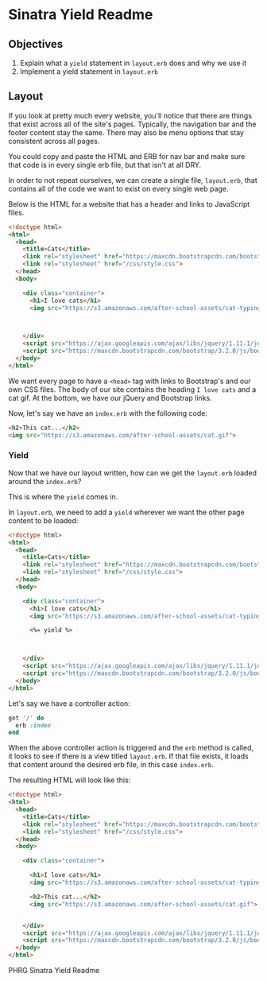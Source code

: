 # Sinatra Yield Readme

## Objectives

1. Explain what a `yield` statement in `layout.erb` does and why we use it
2. Implement a yield statement in `layout.erb`

## Layout

If you look at pretty much every website, you'll notice that there are things that exist across all of the site's pages. Typically, the navigation bar and the footer content stay the same. There may also be menu options that stay consistent across all pages.

You could copy and paste the HTML and ERB for nav bar and make sure that code is in every single erb file, but that isn't at all DRY.

In order to not repeat ourselves, we can create a single file, `layout.erb`, that contains all of the code we want to exist on every single web page.

Below is the HTML for a website that has a header and links to JavaScript files.

```html
<!doctype html>
<html>
  <head>
    <title>Cats</title>
    <link rel="stylesheet" href="https://maxcdn.bootstrapcdn.com/bootstrap/3.2.0/css/bootstrap.min.css">
    <link rel="stylesheet" href="/css/style.css">
  </head>
  <body>

    <div class="container">
      <h1>I love cats</h1>
      <img src="https://s3.amazonaws.com/after-school-assets/cat-typing.gif">



    </div>
    <script src="https://ajax.googleapis.com/ajax/libs/jquery/1.11.1/jquery.min.js"></script>
    <script src="https://maxcdn.bootstrapcdn.com/bootstrap/3.2.0/js/bootstrap.min.js"></script>
  </body>
</html>
```

We want every page to have a `<head>` tag with links to Bootstrap's and our own CSS files. The body of our site contains the heading `I love cats` and a cat gif. At the bottom, we have our jQuery and Bootstrap links.

Now, let's say we have an `index.erb` with the following code:

```html
<h2>This cat...</h2>
<img src="https://s3.amazonaws.com/after-school-assets/cat.gif">
```

### Yield

Now that we have our layout written, how can we get the `layout.erb` loaded around the `index.erb`?

This is where the `yield` comes in.

In `layout.erb`, we need to add a `yield` wherever we want the other page content to be loaded:

```html
<!doctype html>
<html>
  <head>
    <title>Cats</title>
    <link rel="stylesheet" href="https://maxcdn.bootstrapcdn.com/bootstrap/3.2.0/css/bootstrap.min.css">
    <link rel="stylesheet" href="/css/style.css">
  </head>
  <body>

    <div class="container">
      <h1>I love cats</h1>
      <img src="https://s3.amazonaws.com/after-school-assets/cat-typing.gif">

      <%= yield %>



    </div>
    <script src="https://ajax.googleapis.com/ajax/libs/jquery/1.11.1/jquery.min.js"></script>
    <script src="https://maxcdn.bootstrapcdn.com/bootstrap/3.2.0/js/bootstrap.min.js"></script>
  </body>
</html>
```

Let's say we have a controller action:

```ruby
get '/' do
  erb :index
end
```

When the above controller action is triggered and the `erb` method is called, it looks to see if there is a view titled `layout.erb`. If that file exists, it loads that content around the desired erb file, in this case `index.erb`.

The resulting HTML will look like this:

```html
<!doctype html>
<html>
  <head>
    <title>Cats</title>
    <link rel="stylesheet" href="https://maxcdn.bootstrapcdn.com/bootstrap/3.2.0/css/bootstrap.min.css">
    <link rel="stylesheet" href="/css/style.css">
  </head>
  <body>

    <div class="container">

      <h1>I love cats</h1>
      <img src="https://s3.amazonaws.com/after-school-assets/cat-typing.gif">

      <h2>This cat...</h2>
      <img src="https://s3.amazonaws.com/after-school-assets/cat.gif">


    </div>
    <script src="https://ajax.googleapis.com/ajax/libs/jquery/1.11.1/jquery.min.js"></script>
    <script src="https://maxcdn.bootstrapcdn.com/bootstrap/3.2.0/js/bootstrap.min.js"></script>
  </body>
</html>
```

<p data-visibility='hidden'>PHRG Sinatra Yield Readme</p>